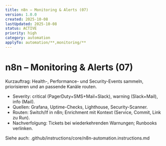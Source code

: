 ```yaml
---
title: n8n – Monitoring & Alerts (07)
version: 1.0.0
created: 2025-10-08
lastUpdated: 2025-10-08
status: ACTIVE
priority: high
category: automation
applyTo: automation/**,monitoring/**
---
```

# n8n – Monitoring & Alerts (07)

Kurzauftrag: Health-, Performance- und Security-Events sammeln, priorisieren und an passende Kanäle routen.

- Severity: critical (PagerDuty+SMS+Mail+Slack), warning (Slack+Mail), info (Mail).
- Quellen: Grafana, Uptime-Checks, Lighthouse, Security-Scanner.
- Routen: Switch/If in n8n; Enrichment mit Kontext (Service, Commit, Link zu Run).
- Nachverfolgung: Tickets bei wiederkehrenden Warnungen; Runbooks verlinken.

Siehe auch: .github/instructions/core/n8n-automation.instructions.md
